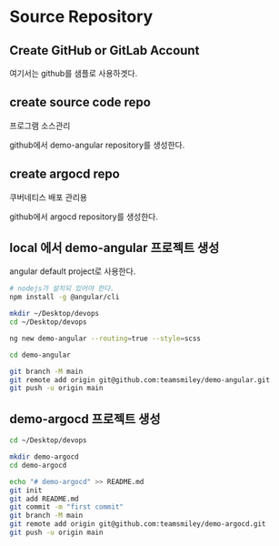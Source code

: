 # Source Repository

## Create GitHub or GitLab Account

여기서는 github를 샘플로 사용하겟다.

## create source code repo

프로그램 소스관리

github에서 demo-angular repository를 생성한다.

## create argocd repo

쿠버네티스 배포 관리용

github에서 argocd repository를 생성한다.

## local 에서 demo-angular 프로젝트 생성

angular default project로 사용한다.

```bash
# nodejs가 설치되 있어야 한다.
npm install -g @angular/cli

mkdir ~/Desktop/devops
cd ~/Desktop/devops

ng new demo-angular --routing=true --style=scss

cd demo-angular

git branch -M main
git remote add origin git@github.com:teamsmiley/demo-angular.git
git push -u origin main
```

## demo-argocd 프로젝트 생성

```bash
cd ~/Desktop/devops

mkdir demo-argocd
cd demo-argocd

echo "# demo-argocd" >> README.md
git init
git add README.md
git commit -m "first commit"
git branch -M main
git remote add origin git@github.com:teamsmiley/demo-argocd.git
git push -u origin main
```

